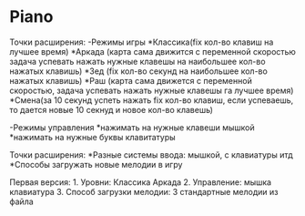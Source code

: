 # Piano

Точки расширения:
-Режимы игры 
	*Классика(fix кол-во клавиш на  лучшее время)
	*Аркада  (карта сама движится с переменной скоростью
 задача успевать нажать нужные клавешы на наибольшее кол-во нажатых клавишь)
	*Зед (fix кол-во секунд на наибольшее кол-во нажатых клавишь)
	*Раш (карта сама движется с переменной скоростью,
 задача успевать нажать нужные клавешы га лучшее время)
	*Смена(за 10 секунд успеть нажать fix кол-во клавиш, если успеваешь,
 то дается новые 10 секнуд и новое кол-во клавешь)
	

-Режимы управления
	*нажимать на нужные клавеши мышкой 
	*нажимать на нужные буквы клавитатуры 

Точки расширения:
	*Разные системы ввода: мышкой, с клавиатуры итд
	*Способы загружать новые мелодии в игру


Первая версия:
	1. Уровни:
		Классика
		Аркада
	2. Управление:
		мышка
		клавиатура
	3. Способ загрузки мелодии:
		3 стандартные мелодии
		из файла


	
	




